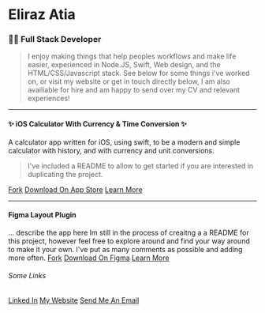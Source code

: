# Eliraz Atia
### 👨‍💻 Full Stack Developer

> I enjoy making things that help peoples workflows and make life easier, experienced in Node.JS, Swift, Web design, and the HTML/CSS/Javascript stack. See below for some things i've worked on, or visit my website or get in touch directly below, I am also availiable for hire and am happy to send over my CV and relevant experiences!

--- 
#### ✨ iOS Calculator With Currency & Time Conversion ✨ 

A calculator app written for iOS, using swift, to be a modern and simple calculator with history, and with currency and unit conversions.
> I've included a README to allow to get started if you are interested in duplicating the project.

[Fork](https://www.github.com/eliraz003/ios-calculator-app)
[Download On App Store]()
[Learn More](https://calculatooor-ios.web.app)

--- 
#### Figma Layout Plugin
... describe the app here
Im still in the process of creaitng a a README for this project, however feel free to explore around and find your way around to make it your own. I've put as many comments as possible and adding more often.
[Fork](https://www.github.com/eliraz003/figma-plugin)
[Download On Figma]()
[Learn More](https://easygrid-app.web.app)

###### Some Links
[Linked In]()
[My Website]()
[Send Me An Email](mailto:elirazatia003@gmail.com)